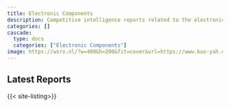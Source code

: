 ```yaml
---
title: Electronic Components
description: Competitive intelligence reports related to the electronic components industry.
categories: []
cascade:
  type: docs
  categories: ["Electronic Components"]
image: https://wsrv.nl/?w=400&h=200&fit=cover&url=https://www.kuo-yuh.com/proimages/product/auto-reset-circuit-breaker/Auto-reset-circuit-breaker-all.jpg
---
```


## Latest Reports

{{< site-listing>}}